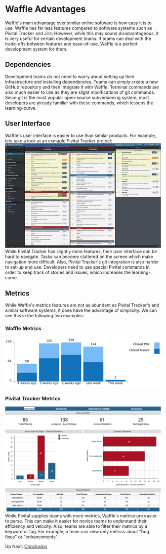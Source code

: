 # Waffle Advantages

Waffle's main advantage over similar online software is how easy it is to use. Waffle has far less features compared to software systems such as Pivital Tracker and Jira; However, while this may sound disadvantageous, it is very useful for certain development teams. If teams can deal with the trade-offs between features and ease-of-use, Waffle is a perfect development system for them. 

## Dependencies
Development teams do not need to worry about setting up their infrastructure and installing dependencies. Teams can simply create a new GitHub repository and then integrate it with Waffle. Terminal commands are also much easier to use as they are slight modifications of git commands. Since git is the most popular open-source subversioning system, most developers are already familiar with these commands, which lessens the learning-curve.

## User Interface
Waffle's user interface is easier to use than similar products. For example, lets take a look at an exmaple Pivital Tracker project:
![Pivital Tracker](/images/pivitaltracker.png?raw=true "Pivital Tracker")
While Pivital Tracker has slightly more features, their user interface can be hard to navigate. Tasks can become cluttered on the screen which make navigation more difficult. Also, Pivital Tracker's git integration is also harder to set-up and use. Developers need to use special Pivital commands in order to keep track of stories and issues, which increases the learning-curve.

## Metrics
While Waffle's metrics features are not as abundant as Pivital Tracker's and similar software systems, it does have the advantage of simplicity. We can see this in the following two examples:
### Waffle Metrics
![Waffle Metrics](/images/w_metrics.png?raw=true "Waffle Metrics")
### Pivital Tracker Metrics
![Pivital Metrics](/images/pivital_metric.png?raw=true "Pivital Metrics")
While Pivital supplies teams with more metrics, Waffle's metrics are easier to parse. This can make it easier for novice teams to understand their efficiency and velocity. Also, teams are able to filter their metrics by a keyword or tag. For example, a team can view only metrics about "bug fixes" or "enhancements".

Up Next: [Conclusion](https://github.com/rpcrimi/WaffleIO/blob/master/markdown/conclusion.md)